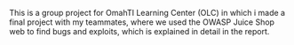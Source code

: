 This is a group project for OmahTI Learning Center (OLC) in which i made a final project with my teammates, where we used the OWASP Juice Shop web to find bugs and exploits, which is explained in detail in the report.
